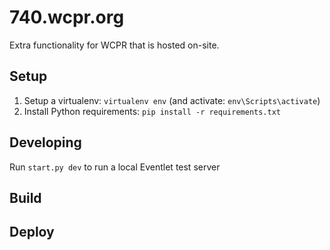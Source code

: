 # 740.wcpr.org

Extra functionality for WCPR that is hosted on-site.

## Setup

  1. Setup a virtualenv: `virtualenv env` (and activate: `env\Scripts\activate`)
  2. Install Python requirements: `pip install -r requirements.txt`
  
## Developing

Run `start.py dev` to run a local Eventlet test server

## Build



## Deploy

